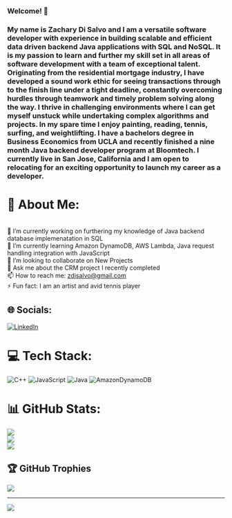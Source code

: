 ### Welcome! 👋
### My name is Zachary Di Salvo and I am a versatile software developer with experience in building scalable and efficient data driven backend Java applications with SQL and NoSQL. It is my passion to learn and further my skill set in all areas of software development with a team of exceptional talent. Originating from the residential mortgage industry, I have developed a sound work ethic for seeing transactions through to the finish line under a tight deadline, constantly overcoming hurdles through teamwork and timely problem solving along the way. I thrive in challenging environments where I can get myself unstuck while undertaking complex algorithms and projects. In my spare time I enjoy painting, reading, tennis, surfing, and weightlifting. I have a bachelors degree in Business Economics from UCLA and recently finished a nine month Java backend developer program at Bloomtech. I currently live in San Jose, California and I am open to relocating for an exciting opportunity to launch my career as a developer.



# 💫 About Me:
<br>🔭 I’m currently working on furthering my knowledge of Java backend database implemenatation in SQL
<br>🌱 I’m currently learning Amazon DynamoDB, AWS Lambda, Java request handling integration with JavaScript
<br>👯 I’m looking to collaborate on New Projects 
<br>💬 Ask me about the CRM project I recently completed
<br>📫 How to reach me: zdisalvo@gmail.com
<br>⚡ Fun fact: I am an artist and avid tennis player


## 🌐 Socials:
[![LinkedIn](https://img.shields.io/badge/LinkedIn-%230077B5.svg?logo=linkedin&logoColor=white)](https://www.linkedin.com/in/zdisalvo/) 

# 💻 Tech Stack:
![C++](https://img.shields.io/badge/c++-%2300599C.svg?style=for-the-badge&logo=c%2B%2B&logoColor=white) ![JavaScript](https://img.shields.io/badge/javascript-%23323330.svg?style=for-the-badge&logo=javascript&logoColor=%23F7DF1E) ![Java](https://img.shields.io/badge/java-%23ED8B00.svg?style=for-the-badge&logo=openjdk&logoColor=white) ![AmazonDynamoDB](https://img.shields.io/badge/Amazon%20DynamoDB-4053D6?style=for-the-badge&logo=Amazon%20DynamoDB&logoColor=white)
# 📊 GitHub Stats:
![](https://github-readme-stats.vercel.app/api?username=zdisalvo&theme=dark&hide_border=false&include_all_commits=false&count_private=false)<br/>
![](https://github-readme-streak-stats.herokuapp.com/?user=zdisalvo&theme=dark&hide_border=false)<br/>
![](https://github-readme-stats.vercel.app/api/top-langs/?username=zdisalvo&theme=dark&hide_border=false&include_all_commits=false&count_private=false&layout=compact)

## 🏆 GitHub Trophies
![](https://github-profile-trophy.vercel.app/?username=zdisalvo&theme=radical&no-frame=false&no-bg=true&margin-w=4)

---
[![](https://visitcount.itsvg.in/api?id=zdisalvo&icon=0&color=0)](https://visitcount.itsvg.in)

<!-- Proudly created with GPRM ( https://gprm.itsvg.in ) -->
